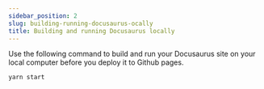 ```yaml
---
sidebar_position: 2
slug: building-running-docusaurus-ocally
title: Building and running Docusaurus locally
---
```


Use the following command to build and run your Docusaurus site on your local computer before you deploy it to Github pages.

```bash
yarn start
